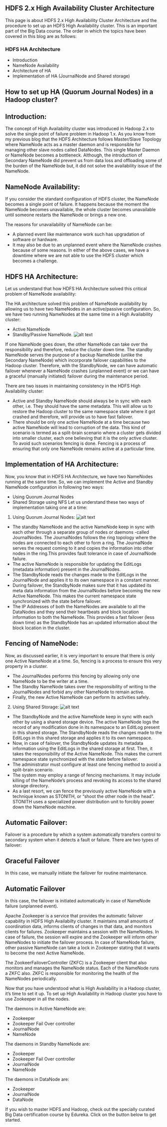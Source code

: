 ## HDFS 2.x High Availability Cluster Architecture
This page is about HDFS 2.x High Availability Cluster Architecture and the procedure to set up an HDFS High Availability cluster. This is an important part of the Big Data course. The order in which the topics have been covered in this blog are as follows:

### HDFS HA Architecture
* Introduction
* NameNode Availability
* Architecture of HA
* Implementation of HA (JournalNode and Shared storage)
## How to set up HA (Quorum Journal Nodes) in a Hadoop cluster?

## Introduction:
The concept of High Availability cluster was introduced in Hadoop 2.x to solve the single point of failure problem in Hadoop 1.x. As you know from my previous blog that the HDFS Architecture follows Master/Slave Topology where NameNode acts as a master daemon and is responsible for managing other slave nodes called DataNodes. This single Master Daemon or NameNode becomes a bottleneck. Although, the introduction of Secondary NameNode did prevent us from data loss and offloading some of the burden of the NameNode but, it did not solve the availability issue of the NameNode.

## NameNode Availability:
If you consider the standard configuration of HDFS cluster, the NameNode becomes a single point of failure. It happens because the moment the NameNode becomes unavailable, the whole cluster becomes unavailable until someone restarts the NameNode or brings a new one.

The reasons for unavailability of NameNode can be:

* A planned event like maintenance work such has upgradation of software or hardware.
* It may also be due to an unplanned event where the NameNode crashes because of some reasons.
In either of the above cases, we have a downtime where we are not able to use the HDFS cluster which becomes a challenge. 

## HDFS HA Architecture:
Let us understand that how HDFS HA Architecture solved this critical problem of NameNode availability:

The HA architecture solved this problem of NameNode availability by allowing us to have two NameNodes in an active/passive configuration. So, we have two running NameNodes at the same time in a High Availability cluster:

* Active NameNode
* Standby/Passive NameNode.
![alt text](https://github.com/rokmc756/hadoop-zkcluster/blob/main/roles/hadoop/images/HDFS-HA-Architecture-Edureka-768x473.png)

If one NameNode goes down, the other NameNode can take over the responsibility and therefore, reduce the cluster down time. The standby NameNode serves the purpose of a backup NameNode (unlike the Secondary NameNode) which incorporate failover capabilities to the Hadoop cluster. Therefore, with the StandbyNode, we can have automatic failover whenever a NameNode crashes (unplanned event) or we can have a graceful (manually initiated) failover during the maintenance period. 

There are two issues in maintaining consistency in the HDFS High Availability cluster:

* Active and Standby NameNode should always be in sync with each other, i.e. They should have the same metadata. This will allow us to restore the Hadoop cluster to the same namespace state where it got crashed and therefore, will provide us to have fast failover.
* There should be only one active NameNode at a time because two active NameNode will lead to corruption of the data. This kind of scenario is termed as a split-brain scenario where a cluster gets divided into smaller cluster, each one believing that it is the only active cluster. To avoid such scenarios fencing is done. Fencing is a process of ensuring that only one NameNode remains active at a particular time.

## Implementation of HA Architecture:
Now, you know that in HDFS HA Architecture, we have two NameNodes running at the same time. So, we can implement the Active and Standby NameNode configuration in following two ways:

* Using Quorum Journal Nodes
* Shared Storage using NFS
Let us understand these two ways of implementation taking one at a time:

1. Using Quorum Journal Nodes:
![alt text](https://github.com/rokmc756/hadoop-zkcluster/blob/main/roles/hadoop/images/JournalNode-HDFS-HA-Architecture-Edureka-768x440.png)

* The standby NameNode and the active NameNode keep in sync with each other through a separate group of nodes or daemons -called JournalNodes. The JournalNodes follows the ring topology where the nodes are connected to each other to form a ring. The JournalNode serves the request coming to it and copies the information into other nodes in the ring.This provides fault tolerance in case of JournalNode failure. 
* The active NameNode is responsible for updating the EditLogs (metadata information) present in the JournalNodes.
* The StandbyNode reads the changes made to the EditLogs in the JournalNode and applies it to its own namespace in a constant manner.
* During failover, the StandbyNode makes sure that it has updated its meta data information from the JournalNodes before becoming the new Active NameNode. This makes the current namespace state synchronized with the state before failover.
* The IP Addresses of both the NameNodes are available to all the DataNodes and they send their heartbeats and block location information to both the NameNode. This provides a fast failover (less down time) as the StandbyNode has an updated information about the block location in the cluster.

## Fencing of NameNode:
Now, as discussed earlier, it is very important to ensure that there is only one Active NameNode at a time. So, fencing is a process to ensure this very property in a cluster. 

* The JournalNodes performs this fencing by allowing only one NameNode to be the writer at a time.
* The Standby NameNode takes over the responsibility of writing to the JournalNodes and forbid any other NameNode to remain active.
* Finally, the new Active NameNode can perform its activities safely.

2. Using Shared Storage:
![alt text](https://github.com/rokmc756/hadoop-zkcluster/blob/main/roles/hadoop/images/Shared-Storage-HDFS-HA-Architecture-Edureka-768x344.png)

* The StandbyNode and the active NameNode keep in sync with each other by using a shared storage device. The active NameNode logs the record of any modification done in its namespace to an EditLog present in this shared storage. The StandbyNode reads the changes made to the EditLogs in this shared storage and applies it to its own namespace.
* Now, in case of failover, the StandbyNode updates its metadata information using the EditLogs in the shared storage at first. Then, it takes the responsibility of the Active NameNode. This makes the current namespace state synchronized with the state before failover.
* The administrator must configure at least one fencing method to avoid a split-brain scenario.
* The system may employ a range of fencing mechanisms. It may include killing of the NameNode’s process and revoking its access to the shared storage directory.
* As a last resort, we can fence the previously active NameNode with a technique known as STONITH, or “shoot the other node in the head”. STONITH uses a specialized power distribution unit to forcibly power down the NameNode machine.
## Automatic Failover:
Failover is a procedure by which a system automatically transfers control to secondary system when it detects a fault or failure. There are two types of failover:

## Graceful Failover
In this case, we manually initiate the failover for routine maintenance.

## Automatic Failover
In this case, the failover is initiated automatically in case of NameNode failure (unplanned event).

Apache Zookeeper is a service that provides the automatic failover capability in HDFS High Availabilty cluster. It maintains small amounts of coordination data, informs clients of changes in that data, and monitors clients for failures. Zookeeper maintains a session with the NameNodes. In case of failure, the session will expire and the Zookeeper will inform other NameNodes to initiate the failover process. In case of NameNode failure, other passive NameNode can take a lock in Zookeeper stating that it wants to become the next Active NameNode.

The ZookeerFailoverController (ZKFC) is a Zookeeper client that also monitors and manages the NameNode status. Each of the NameNode runs a ZKFC also. ZKFC is responsible for monitoring the health of the NameNodes periodically.

Now that you have understood what is High Availability in a Hadoop cluster, it’s time to set it up. To set up High Availability in Hadoop cluster you have to use Zookeeper in all the nodes.

The daemons in Active NameNode are:

* Zookeeper
* Zookeeper Fail Over controller
* JournalNode
* NameNode

The daemons in Standby NameNode are:
* Zookeeper
* Zookeeper Fail Over controller
* JournalNode
* NameNode

The daemons in DataNode are:
* Zookeeper
* JournalNode
* DataNode

If you wish to master HDFS and Hadoop, check out the specially curated Big Data certification course by Edureka. Click on the button below to get started.

